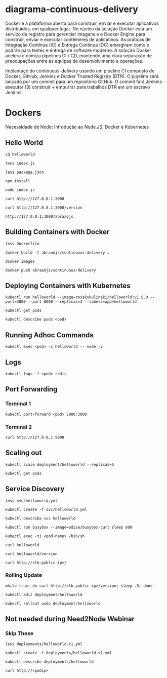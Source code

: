 # diagrama-continuous-delivery

Docker é a plataforma aberta para construir, enviar e executar aplicativos distribuídos, em qualquer lugar. No núcleo da solução Docker está um serviço de registro para gerenciar imagens e o Docker Engine para construir, enviar e executar contêineres de aplicativos. As práticas de Integração Contínua (IC) e Entrega Contínua (DC) emergiram como o padrão para testes e entrega de software moderno. A solução Docker acelera e otimiza pipelines CI / CD, mantendo uma clara separação de preocupações entre as equipes de desenvolvimento e operações.

Implantaço do continuous-delivery usando um pipeline CI composto de Docker, GitHub, Jenkins e Docker Trusted Registry (DTR). O pipeline será lançado por um commit para um repositório GitHub. O commit fará Jenkins executar (3) construir + empurrar para trabalhos DTR em um escravo Jenkins.

# Dockers
Necessidade de Node: Introdução ao Node.JS, Docker e Kubernetes


## Hello World

```
cd helloworld
```

```
less index.js
```

```
less package.json
```

```
npm install
```

```
node index.js
```

```
curl http://127.0.0.1:3000
```

```
curl http://127.0.0.1:3000/version
```

```
http://127.0.0.1:3000/abraaojs
```

## Building Containers with Docker

```
less Dockerfile
```

```
docker build -t abraaojs/continuous-delivery .
```

```
docker images
```

```
docker push abraaojs/continuous-delivery
```

## Deploying Containers with Kubernetes


```
kubectl run helloworld --image=rosskukulinski/helloworld:v1.0.0 --port=3000 --port 8000 --replicas=3 --labels=app=helloworld
```

```
kubectl get pods
```

```
kubectl describe pods <pod>
```

## Running Adhoc Commands
```
kubectl exec <pod> -c helloworld -- node -v
```

## Logs
```
kubectl logs -f <pod> redis
```

## Port Forwarding

### Terminal 1
```
kubectl port-forward <pod> 5000:3000
```

### Terminal 2
```
curl http://127.0.0.1:5000
```

## Scaling out
```
kubectl scale deployment/helloworld --replicas=5
```

```
kubectl get pods
```

## Service Discovery

```
less svc/helloworld.yml
```

```
kubectl create -f svc/helloworld.yml
```

```
kubectl describe svc helloworld
```

```
kubectl run busybox --image=odise/busybox-curl sleep 600
```

```
kubectl exec -ti <pod-name> /bin/sh
```

```
curl helloworld
```

```
curl helloworld/version
```

```
curl http://<lb-public-ip>/
```

### Rolling Update

```
while true; do curl http://<lb-public-ip>/version; sleep .5; done
```

```
kubectl edit deployment/helloworld
```

```
kubectl rollout undo deployment/helloworld
```


## Not needed during Need2Node Webinar


### Skip These
```
less deployments/helloworld-v1.yml
```

```
kubectl create -f deployments/helloworld-v1.yml
```

```
kubectl describe deployments/helloworld
```

```
curl http://<podip>
```
